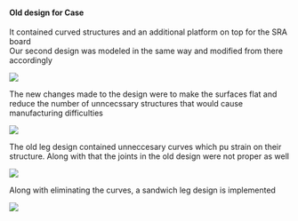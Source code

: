 <h4>Old design for Case</h4>
<p>It contained curved structures and an additional platform on top for the SRA board<br>
Our second design was modeled in the same way and modified from there accordingly</p>
<image src="assets\Pic1.png"><br>

<p>The new changes made to the design were to make the surfaces flat and reduce the number of unncecssary structures that would cause manufacturing difficulties</p>
<image src="assets\Old.png"><br>
<p>The old leg design contained unneccesary curves which pu strain on their structure. Along with that the joints in the old design were not proper as well</p>
<image src="assets\Pic2.png"><br>
<p>Along with eliminating the curves, a sandwich leg design is implemented</p>
<image src="assets\Pic3.png"><br>
